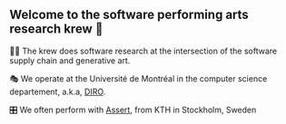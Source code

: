 ## Welcome to the software performing arts research krew 👋

🙋‍♀️ The krew does software research at the intersection of the software supply chain and generative art. 

🎭 We operate at the Université de Montréal in the computer science departement, a.k.a, [DIRO](https://diro.umontreal.ca/accueil/). 

🎛️ We often perform with [Assert](https://github.com/ASSERT-KTH), from KTH in Stockholm, Sweden
